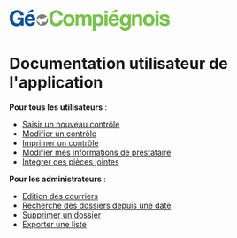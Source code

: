 ![picto](/doc//img/Logo_web-GeoCompiegnois.png)

# Documentation utilisateur de l'application #

**Pour tous les utilisateurs** :
- [Saisir un nouveau contrôle](http://geo.compiegnois.fr/documents/cms/fiche_aide/conformite_ac_guideutil1_saisie_controle.pdf)
- [Modifier un contrôle](http://geo.compiegnois.fr/documents/cms/fiche_aide/conformite_ac_guideutil2_modifier_controle.pdf)
- [Imprimer un contrôle](http://geo.compiegnois.fr/documents/cms/fiche_aide/conformite_ac_guideutil3_imprimer_controle.pdf)
- [Modifier mes informations de prestataire](http://geo.compiegnois.fr/documents/cms/fiche_aide/conformite_ac_guideutil4_info_presta.pdf)
- [Intégrer des pièces jointes](http://geo.compiegnois.fr/documents/cms/fiche_aide/conformite_ac_guideutil1_saisie_controle.pdf#page=6)

**Pour les administrateurs** :
- [Edition des courriers](http://geo.compiegnois.fr/documents/cms/fiche_aide/conformite_ac_guideadmin1_edition_courrier.pdf)
- [Recherche des dossiers depuis une date](http://geo.compiegnois.fr/documents/cms/fiche_aide/conformite_ac_guideadmin2_recherche_dossier.pdf)
- [Supprimer un dossier](http://geo.compiegnois.fr/documents/cms/fiche_aide/conformite_ac_guideadmin3_suppression_dossier.pdf)
- [Exporter une liste](http://geo.compiegnois.fr/documents/cms/fiche_aide/conformite_ac_guideadmin4_export_liste.pdf)
